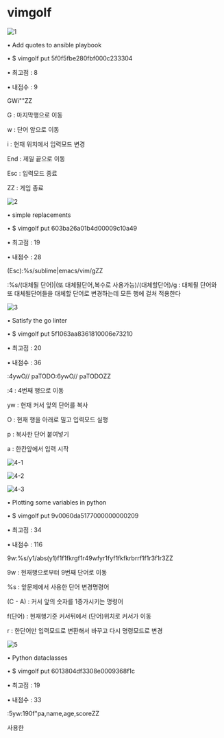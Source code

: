 # vimgolf
![1](https://user-images.githubusercontent.com/44688705/144566566-b5fce538-e59c-4910-a178-aae963a4d2f0.gif)


  • Add quotes to ansible playbook
  
  • $ vimgolf put 5f0f5fbe280fbf000c233304
  
  • 최고점 : 8
  
  • 내점수 : 9
 
 GWi"<End>"<Esc>ZZ

  G : 마지막행으로 이동

  w : 단어 앞으로 이동

  i : 현재 위치에서 입력모드 변경

  End : 제일 끝으로 이동

  Esc : 입력모드 종료

  ZZ : 게임 종료
  
![2](https://user-images.githubusercontent.com/44688705/144567118-a0eb71c1-771d-47fd-9fa8-012fc099d959.gif)

  

  • simple replacements

  • $ vimgolf put 603ba26a01b4d00009c10a49

  • 최고점 : 19

  • 내점수 : 28

  (Esc):%s/sublime\|emacs/vim/g<CR>ZZ

  :%s/(대체될 단어)\|(또 대체될단어,복수로 사용가능)/(대체할단어)/g : 대체될 단어와 또 대체될단어들을 대체할 단어로 변경하는데 모든 행에 걸처 적용한다

![3](https://user-images.githubusercontent.com/44688705/144567936-f8aa348f-a91c-44b4-b551-18b8e5d6ba03.gif)

  

  • Satisfy the go linter

  • $ vimgolf put 5f1063aa8361810006e73210

  • 최고점 : 20

  • 내점수 : 36

  :4<CR>ywO// <Esc>paTODO<Esc>:6<CR>ywO// <Esc>paTODO<Esc>ZZ

  :4 : 4번째 행으로 이동

  yw : 현재 커서 앞의 단어를 복사

  O :  현재 행을 아래로 밀고 입력모드 실행

  p : 복사한 단어 붙여넣기

  a : 한칸앞에서 입력 시작
  
  
![4-1](https://user-images.githubusercontent.com/44688705/144568355-98073709-a5c6-4b00-9dae-44abaf1d0621.gif)

 ![4-2](https://user-images.githubusercontent.com/44688705/144568382-555dde20-91d1-455b-bde4-faa000456f5c.gif)

  
 ![4-3](https://user-images.githubusercontent.com/44688705/144568395-de9328f4-a07e-4d7b-af13-b72caf2ad4ad.gif)

  

  • Plotting some variables in python

  • $ vimgolf put 9v0060da5177000000000209

  • 최고점 : 34

  • 내점수 : 116
  
  9w:%s/y1/abs(y1)<CR>f1<C-A><C-A><C-A>f1<C-A><C-A><C-A>fkrgf1r49w<Up><Up><Up><Home>fy<C-A>r1<Right><Right><Down><Left><Left><Left><Left><Left><Left><Left><Left><Left><C-A>fy<C-A>f1<C-A>fkfk<Left><Left><Left><Left><Left><Left><Left><Left><Left><Left><Left><Left><Left><Left><Left><Left><Left><Left><Left><Left><Left><Left><Left><Left><Left><Right><Right>rb<Down>rr<Home>f1<C-A><C-A>f1r3f1r3ZZ
  

  9w : 현재행으로부터 9번째 단어로 이동

  %s : 앞문제에서 사용한 단어 변경명령어

  (C - A) : 커서 앞의 숫자를 1증가시키는 명령어

  f(단어) : 현재행기준 커서뒤에서 (단어)위치로 커서가 이동

  r : 한단어만 입력모드로 변환해서 바꾸고 다시 명령모드로 변경
  
 
  ![5](https://user-images.githubusercontent.com/44688705/144568995-eeff16c2-ad71-48ce-a0ef-b279ba0f15cc.gif)

  • Python dataclasses

  • $ vimgolf put 6013804df3308e0009368f1c

  • 최고점 : 19
  
  • 내점수 : 33
  
  :5<CR>yw:19<BS>0<CR>f"pa,name,age,score<Esc>ZZ
  
  사용한 
  
  
